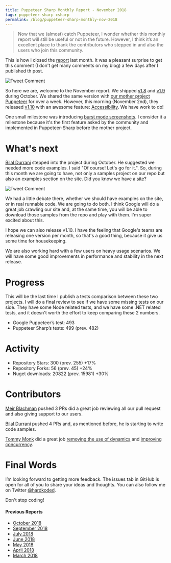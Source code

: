 ```yaml
---
title: Puppeteer Sharp Monthly Report - November 2018
tags: puppeteer-sharp csharp
permalink: /blog/puppeteer-sharp-monthly-nov-2018
---
```

 
>Now that we (almost) catch Puppeteer, I wonder whether this monthly report will still be useful or not in the future. However, I think it’s an excellent place to thank the contributors who stepped in and also the users who join this community.

This is how I closed the [report](https://www.hardkoded.com/blog/puppeteer-sharp-monthly-oct-2018) last month. It was a pleasant surprise to get this comment (I don't get many comments on my blog) a few days after I published th post.

![Tweet Comment](https://raw.githubusercontent.com/kblok/kblok.github.io/master/img/nov-2018-report/MarkComment.png)

So here we are, welcome to the November report. We shipped [v1.8](https://github.com/kblok/puppeteer-sharp/releases/tag/v1.8) and [v1.9](https://github.com/kblok/puppeteer-sharp/releases/tag/v1.9) during October. We shared the same version with [our mother project Puppeteer](https://github.com/googleChrome/puppeteer) for over a week. However, this morning (November 2nd), they released [v1.10](https://github.com/GoogleChrome/puppeteer/releases/tag/v1.10.0) with an awesome feature: [Accessibility](https://github.com/GoogleChrome/puppeteer/blob/v1.10.0/docs/api.md#class-accessibility). We have work to do!

One small milestone was introducing [burst mode screenshots](https://github.com/kblok/puppeteer-sharp/pull/705). I consider it a milestone because it's the first feature asked by the community and implemented in Puppeteer-Sharp before the mother project.

# What's next

[Bilal Durrani](https://github.com/bdurrani) stepped into the project during October. He suggested we needed more code examples. I said "Of course! Let's go for it.". So, during this month we are going to have, not only a samples project on our repo but also an examples section on the site. Did you know we have a [site](https://www.puppeteersharp.com/)?

![Tweet Comment](https://raw.githubusercontent.com/kblok/kblok.github.io/master/img/nov-2018-report/ExamplesSection.jpg)

We had a little debate there, whether we should have examples on the site, or in real runnable code. We are going to do both. I think Google will do a great job crawling our site and, at the same time, you will be able to download those samples from the repo and play with them. I'm super excited about this.

I hope we can also release v1.10. I have the feeling that Google's teams are releasing one version per month, so that's a good thing, because it give us some time for housekeeping.

We are also working hard with a few users on heavy usage scenarios. We will have some good improvements in performance and stability in the next release.

# Progress
This will be the last time I publish a tests comparison between these two projects. I will do a final review to see if we have some missing tests on our side. They have some Node related tests, and we have some .NET related tests, and it doesn't worth the effort to keep comparing these 2 numbers.

* Google Puppeteer’s test: 493
* Puppeteer Sharp’s tests: 499 (prev. 482)

# Activity 

* Repository Stars: 300 (prev. 255) +17%
* Repository Forks: 56 (prev. 45) +24%
* Nuget downloads: 20822 (prev. 15981) +30%

# Contributors

[Meir Blachman](https://www.twitter.com/MeirBlachman) pushed 3 PRs did a great job reviewing all our pull request and also giving support to our users.

[Bilal Durrani](https://github.com/bdurrani) pushed 4 PRs and, as mentioned before, he is starting to write code samples.

[Tommy Monk](https://github.com/tommymonk) did a great job [removing the use of dynamics](https://github.com/kblok/puppeteer-sharp/pull/652) and [improving concurrency](https://github.com/kblok/puppeteer-sharp/pull/715).

# Final Words

I’m looking forward to getting more feedback. The issues tab in GitHub is open for all of you to share your ideas and thoughts. You can also follow me on Twitter [@hardkoded](https://twitter.com/hardkoded).

Don't stop coding!

#### Previous Reports
 * [October 2018](https://www.hardkoded.com/blog/puppeteer-sharp-monthly-oct-2018)
 * [September 2018](https://www.hardkoded.com/blog/puppeteer-sharp-monthly-sep-2018)
 * [July 2018](https://www.hardkoded.com/blog/puppeteer-sharp-monthly-jul-2018)
 * [June 2018](https://www.hardkoded.com/blog/puppeteer-sharp-monthly-jun-2018)
 * [May 2018](https://www.hardkoded.com/blogs/puppeteer-sharp-monthly-may-2018)
 * [April 2018](https://www.hardkoded.com/blogs/puppeteer-sharp-monthly-april-2018)
 * [March 2018](https://www.hardkoded.com/blogs/puppeteer-sharp-monthly-march-2018)